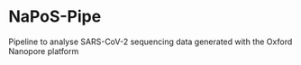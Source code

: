 # NaPoS-Pipe
Pipeline to analyse SARS-CoV-2 sequencing data generated with the Oxford Nanopore platform
